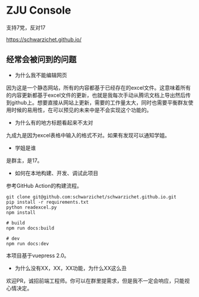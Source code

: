 # ZJU Console

支持7党，反对17

https://schwarzichet.github.io/


## 经常会被问到的问题

* 为什么我不能编辑网页

因为这是一个静态网站，所有的内容都基于已经存在的excel文件。这意味着所有的内容更新都基于excel文件的更新，也就是我每次手动从腾讯文档上导出然后传到github上。想要直接从网站上更新，需要的工作量太大，同时也需要平衡群友使用时候的易用性，在可以预见的未来中是不会实现这个功能的。

* 为什么有的地方标题看起来不太对

九成九是因为excel表格中输入的格式不对。如果有发现可以通知学姐。

* 学姐是谁

是群主，是17。

* 如何在本地构建、开发、调试此项目

参考GitHub Action的构建流程。

```
git clone git@github.com:schwarzichet/schwarzichet.github.io.git
pip install -r requirements.txt
python readexcel.py
npm install

# build
npm run docs:build

# dev
npm run docs:dev
```
本项目基于vuepress 2.0。

* 为什么没有XX，XX，XX功能，为什么XX这么丑

欢迎PR，诚招前端工程师。你可以在群里提需求，但是我不一定会响应，只能视心情决定。







